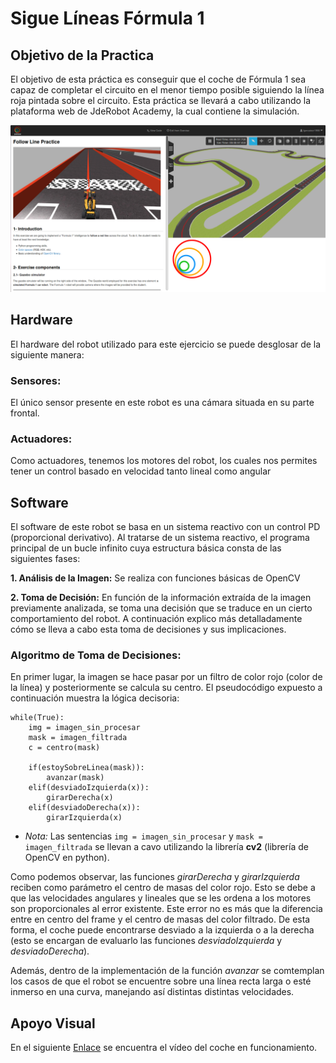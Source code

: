 # Sigue Líneas Fórmula 1

## Objetivo de la Practica
El objetivo de esta práctica es conseguir que el coche de Fórmula 1 sea capaz de completar
el circuito en el menor tiempo posible siguiendo la línea roja pintada sobre el circuito.
Esta práctica se llevará a cabo utilizando la plataforma web de JdeRobot Academy, la cual contiene la simulación.

![Imagen](https://github.com/TheRoboticsClub/2018-colab-FernandoGonzalez/blob/master/docs/jderobot_academy.png)

## Hardware
El hardware del robot utilizado para este ejercicio se puede desglosar de la siguiente manera:

### Sensores:
El único sensor presente en este robot es una cámara situada en su parte frontal.

### Actuadores:
Como actuadores, tenemos los motores del robot, los cuales nos permites tener un control basado en velocidad
tanto lineal como angular

## Software
El software de este robot se basa en un sistema reactivo con un control PD (proporcional derivativo).
Al tratarse de un sistema reactivo, el programa principal de un bucle infinito cuya estructura básica consta de las
siguientes fases:

**1. Análisis de la Imagen:** Se realiza con funciones básicas de OpenCV

**2. Toma de Decisión:** En función de la información extraída de la imagen previamente analizada, se toma una decisión
que se traduce en un cierto comportamiento del robot. A continuación explico más detalladamente cómo se lleva a cabo
esta toma de decisiones y sus implicaciones.

### Algoritmo de Toma de Decisiones:
En primer lugar, la imagen se hace pasar por un filtro de color rojo (color de la línea) y posteriormente se calcula su
centro. El pseudocódigo expuesto a continuación muestra la lógica decisoria:
```
while(True):
    img = imagen_sin_procesar
    mask = imagen_filtrada
    c = centro(mask)

    if(estoySobreLinea(mask)):
        avanzar(mask)
    elif(desviadoIzquierda(x)):
        girarDerecha(x)
    elif(desviadoDerecha(x)):
        girarIzquierda(x)
```
* *Nota:* Las sentencias ```img = imagen_sin_procesar``` y ```mask = imagen_filtrada``` se llevan a cavo utilizando la librería **cv2** (librería de OpenCV en python).

Como podemos observar, las funciones *girarDerecha* y *girarIzquierda* reciben como parámetro el centro de masas del color
rojo. Esto se debe a que las velocidades angulares y lineales que se les ordena a los motores son proporcionales al error
existente. Este error no es más que la diferencia entre en centro del frame y el centro de masas del color filtrado. De
esta forma, el coche puede encontrarse desviado a la izquierda o a la derecha (esto se encargan de evaluarlo las funciones *desviadoIzquierda* y *desviadoDerecha*).

Además, dentro de la implementación de la función *avanzar* se comtemplan los casos de que el robot se encuentre sobre
una línea recta larga o esté inmerso en una curva, manejando así distintas distintas velocidades.

## Apoyo Visual
En el siguiente [Enlace](https://www.youtube.com/watch?v=B0__VtEqL5w&t=58s) se encuentra el vídeo del coche en funcionamiento.
